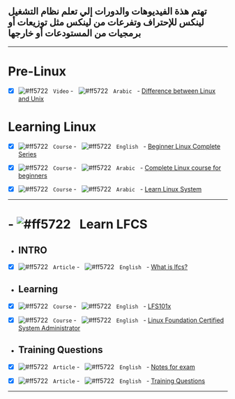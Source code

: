 ## تهتم هذة الفيديوهات والدورات إلي تعلم  نظام التشغيل لينكس للإحتراف وتفرعات من لينكس مثل توزيعات أو برمجيات من المستودعات أو خارجها



----------------------------------

# Pre-Linux

 - [x] ![#ff5722](https://via.placeholder.com/12/15B3E8/000000?text=+) &#xA0;	 `Video` - &#xA0;	 ![#ff5722](https://via.placeholder.com/12/ff5722/000000?text=+) &#xA0; `Arabic` &#xA0; -  [Difference between Linux and Unix](https://www.youtube.com/watch?v=Dq1MAoCaCj4)




 # Learning Linux
 
 - [x] ![#ff5722](https://via.placeholder.com/12/15B3E8/000000?text=+) &#xA0;	 `Course` - &#xA0;	 ![#ff5722](https://via.placeholder.com/12/ff5722/000000?text=+) &#xA0; `English` &#xA0; -  [Beginner Linux Complete Series](https://www.youtube.com/playlist?list=PL_c9BZzLwBRKNJSxrcYQld-3qLQfVMvvP)



 - [x] ![#ff5722](https://via.placeholder.com/12/15B3E8/000000?text=+) &#xA0;	 `Course` - &#xA0;	 ![#ff5722](https://via.placeholder.com/12/ff5722/000000?text=+) &#xA0; `Arabic` &#xA0; -  [Complete Linux course for beginners ](https://www.youtube.com/playlist?list=PLNSVnXX5qE8VOJ6BgMytvgFpEK2o4sM1o)



 - [x] ![#ff5722](https://via.placeholder.com/12/15B3E8/000000?text=+) &#xA0;	 `Course` - &#xA0;	 ![#ff5722](https://via.placeholder.com/12/ff5722/000000?text=+) &#xA0; `Arabic` &#xA0; -  [Learn Linux System](https://www.youtube.com/playlist?list=PLAZ__zcDB1IaNaVNOckNpgEpjghSHr8Gg)




------------------------------------------

# - ![#ff5722](https://via.placeholder.com/12/30D933/000000?text=+) &#xA0;	  Learn LFCS 


- ##  INTRO 

- [x] ![#ff5722](https://via.placeholder.com/12/15B3E8/000000?text=+) &#xA0;	 `Article` - &#xA0;	 ![#ff5722](https://via.placeholder.com/12/ff5722/000000?text=+) &#xA0; `English` &#xA0; -  [What is lfcs?](https://answeregy.com/what/what-is-lfcs.php)
 

 
- ##  Learning 

 - [x] ![#ff5722](https://via.placeholder.com/12/15B3E8/000000?text=+) &#xA0;	 `Course` - &#xA0;	 ![#ff5722](https://via.placeholder.com/12/ff5722/000000?text=+) &#xA0; `English` &#xA0; -  [ LFS101x ](https://learning.edx.org/course/course-v1:LinuxFoundationX+LFS101x+2T2021/home)



 - [x] ![#ff5722](https://via.placeholder.com/12/15B3E8/000000?text=+) &#xA0;	 `Course` - &#xA0;	 ![#ff5722](https://via.placeholder.com/12/ff5722/000000?text=+) &#xA0; `English` &#xA0; -  [Linux Foundation Certified System Administrator ](https://www.youtube.com/playlist?list=PLtNolyTdKEyAAc3lQhyhZENHirQohef1L)



- ##  Training Questions


 - [x] ![#ff5722](https://via.placeholder.com/12/15B3E8/000000?text=+) &#xA0;	 `Article` - &#xA0;	 ![#ff5722](https://via.placeholder.com/12/ff5722/000000?text=+) &#xA0; `English` &#xA0; -  [Notes for exam](https://github.com/digitalbear/lfcs)
 
  - [x] ![#ff5722](https://via.placeholder.com/12/15B3E8/000000?text=+) &#xA0;	 `Article` - &#xA0;	 ![#ff5722](https://via.placeholder.com/12/ff5722/000000?text=+) &#xA0; `English` &#xA0; -  [Training Questions](https://www.youtube.com/watch?v=K0tjrKm602U)
 
 

------------------------------------------


